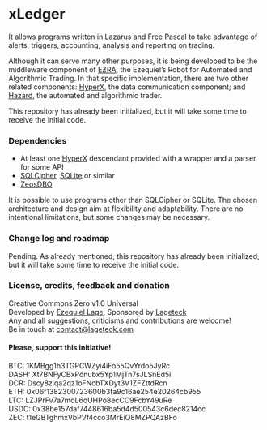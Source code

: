 # xLedger

It allows programs written in Lazarus and Free Pascal to take advantage of alerts, triggers, accounting, analysis and reporting on trading.

Although it can serve many other purposes, it is being developed to be the middleware component of [EƵRA](https://github.com/ezlage/EZRA), the Ezequiel’s Robot for Automated and Algorithmic Trading. In that specific implementation, there are two other related components: [HyperX](https://github.com/ezlage/HyperX), the data communication component; and [Hazard](https://github.com/ezlage/Hazard), the automated and algorithmic trader.

This repository has already been initialized, but it will take some time to receive the initial code.

### Dependencies

- At least one [HyperX](https://github.com/ezlage/HyperX) descendant provided with a wrapper and a parser for some API
- [SQLCipher](https://github.com/sqlcipher/sqlcipher), [SQLite](https://www.sqlite.org/download.html) or similar
- [ZeosDBO](https://sourceforge.net/projects/zeoslib/files/Zeos%20Database%20Objects/)

It is possible to use programs other than SQLCipher or SQLite. The chosen architecture and design aim at flexibility and adaptability. There are no intentional limitations, but some changes may be necessary.

### Change log and roadmap

Pending. As already mentioned, this repository has already been initialized, but it will take some time to receive the initial code.

### License, credits, feedback and donation

Creative Commons Zero v1.0 Universal  
Developed by [Ezequiel Lage](https://twitter.com/ezlage), Sponsored by [Lageteck](https://lageteck.com)  
Any and all suggestions, criticisms and contributions are welcome!  
Be in touch at contact@lageteck.com  

#### Please, support this initiative!
BTC: 1KMBgg1h3TGPCWZyi4iFo55QvYrdo5JyRc  
DASH: Xt7BNFyCBxPdnubx5Yp1MjTn7sJLSnEd5i  
DCR: Dscy8ziqa2qz1oFNcbTXDyt3V1ZFZttdRcn  
ETH: 0x06f1382300723600b3fa9c16ae254e20264cb955  
LTC: LZJPrFv7a7moL6oUHPo8ecCC9FcbY49uRe  
USDC: 0x38be157daf7448616ba5d4d500543c6dec8214cc  
ZEC: t1eGBTghmxVbPVf4cco3MrEiQ8MZPQAzBFo  